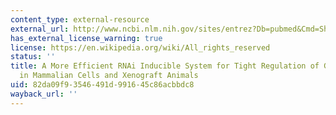 ```yaml
---
content_type: external-resource
external_url: http://www.ncbi.nlm.nih.gov/sites/entrez?Db=pubmed&Cmd=ShowDetailView&TermToSearch=17616554&ordinalpos=1&itool=EntrezSystem2.PEntrez.Pubmed.Pubmed_ResultsPanel.Pubmed_RVDocSum
has_external_license_warning: true
license: https://en.wikipedia.org/wiki/All_rights_reserved
status: ''
title: A More Efficient RNAi Inducible System for Tight Regulation of Gene Expression
  in Mammalian Cells and Xenograft Animals
uid: 82da09f9-3546-491d-9916-45c86acbbdc8
wayback_url: ''
---
```

